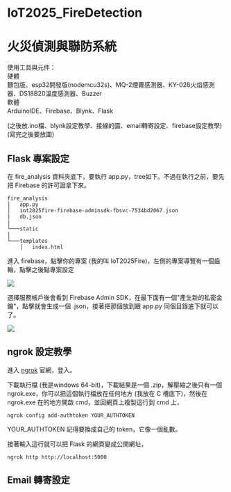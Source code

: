 # IoT2025_FireDetection

# 火災偵測與聯防系統

使用工具與元件：\
硬體\
麵包版、esp32開發版(nodemcu32s)、MQ-2煙霧感測器、KY-026火焰感測器、DS18B20溫度感測器、Buzzer\
軟體\
ArduinoIDE、Firebase、Blynk、Flask

(之後放.ino檔、blynk設定教學、接線的圖、email轉寄設定、firebase設定教學)\
(寫完之後要放圖)



## Flask 專案設定
在 fire_analysis 資料夾底下，要執行 app.py，tree如下。不過在執行之前，要先把 Firebase 的許可證拿下來。
```
fire_analysis
│   app.py
│   iot2025fire-firebase-adminsdk-fbsvc-7534bd2067.json
|   db.json
|
└───static
│   
└───templates
    │   index.html
```
進入 firebase，點擊你的專案 (我的叫 IoT2025Fire)，左側的專案導覽有一個齒輪，點擊之後點專案設定

<img src="flask_1.png" />

選擇服務帳戶後會看到 Firebase Admin SDK，在最下面有一個"產生新的私密金鑰"，點擊就會生成一個 .json，接著把那個放到跟 app.py 同個目錄底下就可以了。

<img src="flask_2.png" />



## ngrok 設定教學
進入 [ngrok](https://ngrok.com/) 官網，登入。

下載執行檔 (我是windows 64-bit)，下載結果是一個 .zip，解壓縮之後只有一個 ngrok.exe，你可以把這個執行檔放在任何地方 (我放在 C 槽底下)，然後在 ngrok.exe 在的地方開啟 cmd，並回網頁上複製這行到 cmd 上，
```
ngrok config add-authtoken YOUR_AUTHTOKEN
```
YOUR_AUTHTOKEN 記得要換成自己的 token，它像一個亂數。

接著輸入這行就可以把 Flask 的網頁變成公開網址，
```
ngrok http http://localhost:5000
```



## Email 轉寄設定




